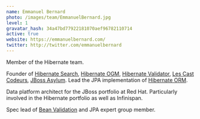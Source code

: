 ```yaml
---
name: Emmanuel Bernard
photo: /images/team/EmmanuelBernard.jpg
level: 1
gravatar_hash: 34a47bd77922181070aef96782110714
active: true
website: https://emmanuelbernard.com/
twitter: http://twitter.com/emmanuelbernard
---
```

Member of the Hibernate team.

Founder of [Hibernate Search](http://hibernate.org/search/), [Hibernate OGM](http://hibernate.org/ogm/), [Hibernate Validator](http://hibernate.org/validator/), [Les Cast Codeurs](https://lescastcodeurs.com), [JBoss Asylum](http://asylum.jboss.org).
Lead the JPA implementation of [Hibernate ORM](http://hibernate.org/orm/).

Data platform architect for the JBoss portfolio at Red Hat.
Particularly involved in the Hibernate portfolio as well as Infinispan.

Spec lead of [Bean Validation](http://beanvalidation.org) and JPA expert group member.
